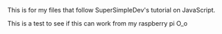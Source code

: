 This is for my files that follow SuperSimpleDev's tutorial on JavaScript.

This is a test to see if this can work from my raspberry pi O_o